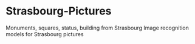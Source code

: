 # Strasbourg-Pictures
Monuments, squares, status, building from Strasbourg
Image recognition models for Strasbourg pictures
